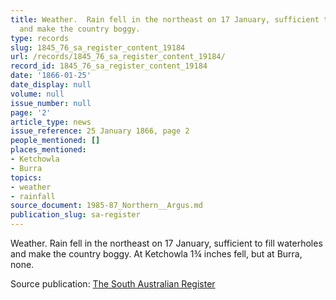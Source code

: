 ```yaml
---
title: Weather.  Rain fell in the northeast on 17 January, sufficient to fill waterholes
  and make the country boggy.
type: records
slug: 1845_76_sa_register_content_19184
url: /records/1845_76_sa_register_content_19184/
record_id: 1845_76_sa_register_content_19184
date: '1866-01-25'
date_display: null
volume: null
issue_number: null
page: '2'
article_type: news
issue_reference: 25 January 1866, page 2
people_mentioned: []
places_mentioned:
- Ketchowla
- Burra
topics:
- weather
- rainfall
source_document: 1985-87_Northern__Argus.md
publication_slug: sa-register
---
```


Weather.  Rain fell in the northeast on 17 January, sufficient to fill waterholes and make the country boggy.  At Ketchowla 1¾ inches fell, but at Burra, none.

Source publication: [The South Australian Register](/publications/sa-register/)
